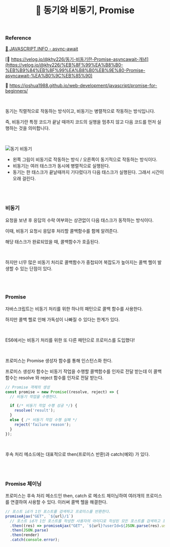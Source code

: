 # <div align="center">📍 동기와 비동기, Promise</div>

<br>

### Reference

[🔗 JAVASCRIPT.INFO - async-await](https://ko.javascript.info/async-await)

[🔗 https://velog.io/@khy226/동기-비동기란-Promise-asyncawait-개념](https://velog.io/@khy226/%EB%8F%99%EA%B8%B0-%EB%B9%84%EB%8F%99%EA%B8%B0%EB%9E%80-Promise-asyncawait-%EA%B0%9C%EB%85%90)

🔗 https://joshua1988.github.io/web-development/javascript/promise-for-beginners/

<br>

동기는 직렬적으로 작동하는 방식이고, 비동기는 병렬적으로 작동하는 방식입니다.

즉, 비동기란 특정 코드가 끝날 때까지 코드의 실행을 멈추지 않고 다음 코드를 먼저 실행하는 것을 의미합니다.

<br>

![동기 비동기](https://github.com/mireyhgnay/js-roadmap/assets/111990266/f6a2534d-74ca-467c-a760-353480741cd3)

- 왼쪽 그림이 비동기로 작동하는 방식 / 오른쪽이 동기적으로 작동하는 방식이다.
- 비동기는 여러 태스크가 동시에 병렬적으로 실행된다.
- 동기는 한 태스크가 끝날때까지 기다렸다가 다음 태스크가 실행된다. 그래서 시간이 오래 걸린다.

<br>
<br>

### 비동기

요청을 보낸 후 응답의 수락 여부와는 상관없이 다음 태스크가 동작하는 방식이다.

이때, 비동기 요청시 응답후 처리할 콜백함수를 함께 알려준다.

해당 태스크가 완료되었을 때, 콜백함수가 호출된다.

<br>

하지만 너무 많은 비동기 처리로 콜백함수가 중첩되어 복잡도가 높아지는 콜백 헬이 발생할 수 있는 단점이 있다.

<br>
<br>

### Promise

자바스크립트는 비동기 처리를 위한 하나의 패턴으로 콜백 함수를 사용한다.

하지만 콜백 헬로 인해 가독성이 나빠질 수 있다는 한계가 있다.

<br>

ES6에서는 비동기 처리를 위한 또 다른 패턴으로 프로미스를 도입했다!

<br>

프로미스는 Promise 생성자 함수를 통해 인스턴스화 한다.

프로미스 생성자 함수는 비동기 작업을 수행할 콜백함수를 인자로 전달 받는데 이 콜백 함수는 resolve 와 reject 함수를 인자로 전달 받는다.

```jsx
// Promise 객체의 생성
const promise = new Promise((resolve, reject) => {
  // 비동기 작업을 수행한다.

  if (/* 비동기 작업 수행 성공 */) {
    resolve('result');
  }
  else { /* 비동기 작업 수행 실패 */
    reject('failure reason');
  }
});
```

<br>

후속 처리 메소드에는 대표적으로 then(프로미스 반환)과 catch(예외) 가 있다.

<br>
<br>

### Promise 체이닝

프로미스는 후속 처리 메소드인 then, catch 로 메소드 체이닝하여 여러개의 프로미스를 연결하여 사용할 수 있다. 이러써 콜백 헬을 해결한다.

```jsx
// 포스트 id가 1인 포스트를 검색하고 프로미스를 반환한다.
promiseAjax("GET", `${url}/1`)
  // 포스트 id가 1인 포스트를 작성한 사용자의 아이디로 작성된 모든 포스트를 검색하고 프로미스를 반환한다.
  .then((res) => promiseAjax("GET", `${url}?userId=${JSON.parse(res).userId}`))
  .then(JSON.parse)
  .then(render)
  .catch(console.error);
```
